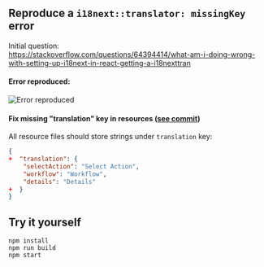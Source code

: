 ## Reproduce a `i18next::translator: missingKey` error

Initial question:<br>
https://stackoverflow.com/questions/64394414/what-am-i-doing-wrong-with-setting-up-i18next-in-react-getting-a-i18nexttran

#### Error reproduced:

![Error reproduced](https://user-images.githubusercontent.com/1920639/96337940-43e12e80-1093-11eb-9ea2-3e362f2e1458.png)

#### Fix missing "translation" key in resources ([see commit](https://github.com/terales/reproduce-react-i18next-missingkey-error/commit/63505a99a7705b00518a4111c040920b9d6a71f2))

All resource files should store strings under `translation` key:

```json
{
+  "translation": {
    "selectAction": "Select Action",
    "workflow": "Workflow",
    "details": "Details"
+  }
}
```

## Try it yourself

```shell
npm install
npm run build
npm start
```
